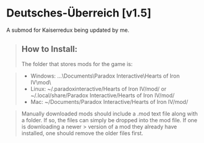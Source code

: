 # Deutsches-Überreich [v1.5]

A submod for Kaiserredux being updated by me.

> ## How to Install:
> The folder that stores mods for the game is:

> * Windows: ...\Documents\Paradox Interactive\Hearts of Iron IV\mod\
> * Linux: ~/.paradoxinteractive/Hearts of Iron IV/mod/ or ~/.local/share/Paradox Interactive/Hearts of Iron IV/mod/
> * Mac: ~/Documents/Paradox Interactive/Hearts of Iron IV/mod/

> Manually downloaded mods should include a .mod text file along with a folder. If so, the files can simply be dropped into the mod file. If one is downloading a newer > version of a mod they already have installed, one should remove the older files first.
